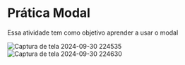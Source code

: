 <h1>Prática Modal</h1>
<p>Essa atividade tem como objetivo aprender a usar o modal</p>

![Captura de tela 2024-09-30 224535](https://github.com/user-attachments/assets/befd9fc3-c8d9-4188-bfee-8e61a6fddeea)
![Captura de tela 2024-09-30 224630](https://github.com/user-attachments/assets/0ee877cc-7935-4f3b-9b4f-8b308100a5fa)
